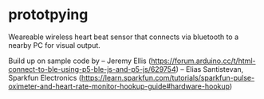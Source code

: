 # prototpying

Weareable wireless heart beat sensor that connects via bluetooth to a nearby PC for visual output.

Build up on sample code by 
– Jeremy Ellis (https://forum.arduino.cc/t/html-connect-to-ble-using-p5-ble-js-and-p5-js/629754)
– Elias Santistevan, Sparkfun Electronics (https://learn.sparkfun.com/tutorials/sparkfun-pulse-oximeter-and-heart-rate-monitor-hookup-guide#hardware-hookup) 
